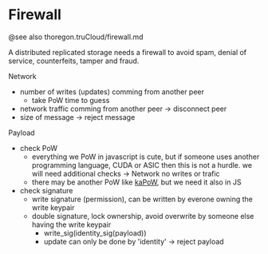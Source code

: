 Firewall
========

@see also thoregon.truCloud/firewall.md

A distributed replicated storage needs a firewall to avoid spam, denial of service, counterfeits, tamper and fraud.

Network
- number of writes (updates) comming from another peer
    - take PoW time to guess 
- network traffic comming from another peer
-> disconnect peer
- size of message
-> reject message

Payload
- check PoW 
    - everything we PoW in javascript is cute, but if someone uses another programming language, CUDA or ASIC then this is not a hurdle. we will need additional checks -> Network no writes or trafic  
    - there may be another PoW like [kaPoW](https://github.com/Steve132/mod_kapow), but we need it also in JS
- check signature
    - write signature (permission), can be written by everone owning the write keypair
    - double signature, lock ownership, avoid overwrite by someone else having the write keypair
        - write_sig(identity_sig(payload))
        - update can only be done by 'identity' 
-> reject payload



